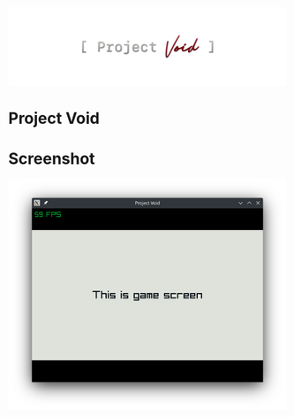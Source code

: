 ![](./documentation/LogoTransparent.png)

# Project Void

# Screenshot

![](./documentation/Screenshot.png)
